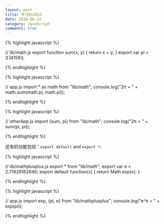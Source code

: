 ```yaml
---
layout: post
title: 学习ES2015
date: 2018-06-22
category: JavaScript
comments: true
---
```


{% highlight javascript %}

// lib/math.js
export function sum(x, y) {
  return x + y;
}
export var pi = 3.141593;

{% endhighlight %}

{% highlight javascript %}

// app.js
import * as math from "lib/math";
console.log("2π = " + math.sum(math.pi, math.pi));

{% endhighlight %}

{% highlight javascript %}

// otherApp.js
import {sum, pi} from "lib/math";
console.log("2π = " + sum(pi, pi));

{% endhighlight %}

还有的功能包括：`export default` and `export *`:

{% highlight javascript %}

// lib/mathplusplus.js
export * from "lib/math";
export var e = 2.71828182846;
export default function(x) {
    return Math.exp(x);
}

{% endhighlight %}

{% highlight javascript %}

// app.js
import exp, {pi, e} from "lib/mathplusplus";
console.log("e^π = " + exp(pi));

{% endhighlight %}